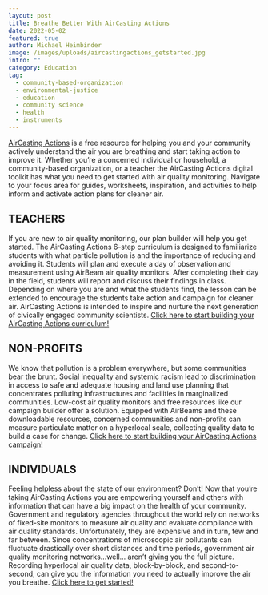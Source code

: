 ```yaml
---
layout: post
title: Breathe Better With AirCasting Actions
date: 2022-05-02
featured: true
author: Michael Heimbinder
image: /images/uploads/aircastingactions_getstarted.jpg
intro: ""
category: Education
tag:
  - community-based-organization
  - environmental-justice
  - education
  - community science
  - health
  - instruments
---
```

[AirCasting Actions](<AirCasting Actions is a free resource for helping you and your community actively understand the air you are breathing and start taking action to improve it. Whether you’re a concerned individual or household, a community-based organization, or a teacher the AirCasting Actions digital toolkit has what you need to get started with air quality monitoring. Navigate to your focus area for guides, worksheets, inspiration, and activities to help inform and activate action plans for cleaner air. >) is a free resource for helping you and your community actively understand the air you are breathing and start taking action to improve it. Whether you’re a concerned individual or household, a community-based organization, or a teacher the AirCasting Actions digital toolkit has what you need to get started with air quality monitoring. Navigate to your focus area for guides, worksheets, inspiration, and activities to help inform and activate action plans for cleaner air. 

## TEACHERS

If you are new to air quality monitoring, our plan builder will help you get started. The AirCasting Actions 6-step curriculum is designed to familiarize students with what particle pollution is and the importance of reducing and avoiding it. Students will plan and execute a day of observation and measurement using AirBeam air quality monitors. After completing their day in the field, students will report and discuss their findings in class. Depending on where you are and what the students find, the lesson can be extended to encourage the students take action and campaign for cleaner air. AirCasting Actions is intended to inspire and nurture the next generation of civically engaged community scientists. [Click here to start building your AirCasting Actions curriculum!](https://aircastingactions.org/teachers-build-curriculum/)

## NON-PROFITS

We know that pollution is a problem everywhere, but some communities bear the brunt. Social inequality and systemic racism lead to discrimination in access to safe and adequate housing and land use planning that concentrates polluting infrastructures and facilities in marginalized communities. Low-cost air quality monitors and free resources like our campaign builder offer a solution. Equipped with AirBeams and these downloadable resources, concerned communities and non-profits can measure particulate matter on a hyperlocal scale, collecting quality data to build a case for change. [Click here to start building your AirCasting Actions campaign!](https://aircastingactions.org/non-profits-build-campaign/)

## INDIVIDUALS

Feeling helpless about the state of our environment? Don’t! Now that you’re taking AirCasting Actions you are empowering yourself and others with information that can have a big impact on the health of your community. Government and regulatory agencies throughout the world rely on networks of fixed-site monitors to measure air quality and evaluate compliance with air quality standards. Unfortunately, they are expensive and in turn, few and far between. Since concentrations of microscopic air pollutants can fluctuate drastically over short distances and time periods, government air quality monitoring networks…well… aren’t giving you the full picture. Recording hyperlocal air quality data, block-by-block, and second-to-second, can give you the information you need to actually improve the air you breathe. [Click here to get started!](https://aircastingactions.org/individuals-get-started/)